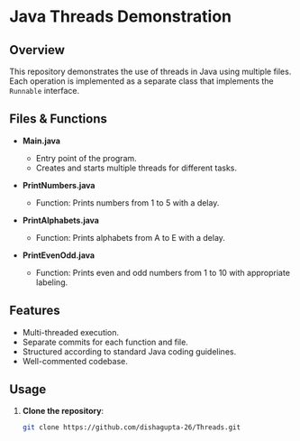 # Java Threads Demonstration

## Overview
This repository demonstrates the use of threads in Java using multiple files. Each operation is implemented as a separate class that implements the `Runnable` interface.

## Files & Functions

- **Main.java**
  - Entry point of the program.
  - Creates and starts multiple threads for different tasks.

- **PrintNumbers.java**
  - Function: Prints numbers from 1 to 5 with a delay.
  
- **PrintAlphabets.java**
  - Function: Prints alphabets from A to E with a delay.

- **PrintEvenOdd.java**
  - Function: Prints even and odd numbers from 1 to 10 with appropriate labeling.

## Features
- Multi-threaded execution.
- Separate commits for each function and file.
- Structured according to standard Java coding guidelines.
- Well-commented codebase.

## Usage

1. **Clone the repository**:
   ```bash
   git clone https://github.com/dishagupta-26/Threads.git 
   

